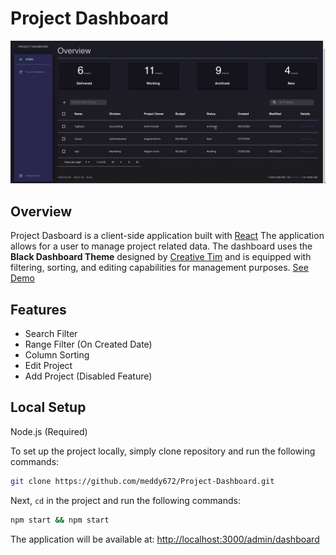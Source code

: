 # Project Dashboard


![Product Gif](./github-assets/overview.gif)

## Overview
Project Dasboard is a client-side application built with [React](https://reactjs.org/) The application allows for a user to manage project related data. The dashboard uses the **Black Dashboard Theme** designed by [Creative Tim](https://www.creative-tim.com/) and is equipped with filtering, sorting, and editing capabilities for management purposes. [See Demo](http://meddy672-project-dashboard.s3-website-us-east-1.amazonaws.com)

## Features
- Search Filter
- Range Filter (On Created Date)
- Column Sorting
- Edit Project
- Add Project (Disabled Feature)

## Local Setup
Node.js (Required)

To set up the project locally, simply clone repository and run the following commands:
```bash
git clone https://github.com/meddy672/Project-Dashboard.git
```
Next, `cd` in the project and run the following commands:
```bash
npm start && npm start
```

The application will be available at: [http://localhost:3000/admin/dashboard](http://localhost:3000/admin/dashboard)